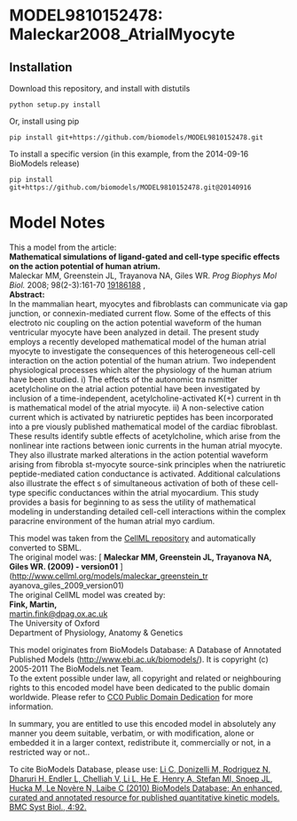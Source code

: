 # MODEL9810152478: Maleckar2008_AtrialMyocyte

## Installation

Download this repository, and install with distutils

`python setup.py install`

Or, install using pip

`pip install git+https://github.com/biomodels/MODEL9810152478.git`

To install a specific version (in this example, from the 2014-09-16 BioModels release)

`pip install git+https://github.com/biomodels/MODEL9810152478.git@20140916`


# Model Notes


This a model from the article:  
**Mathematical simulations of ligand-gated and cell-type specific effects on the action potential of human atrium.**   
Maleckar MM, Greenstein JL, Trayanova NA, Giles WR. _Prog Biophys Mol Biol._
2008; 98(2-3):161-70 [19186188](http://www.ncbi.nlm.nih.gov/pubmed/19186188) ,  
**Abstract:**   
In the mammalian heart, myocytes and fibroblasts can communicate via gap
junction, or connexin-mediated current flow. Some of the effects of this
electroto nic coupling on the action potential waveform of the human
ventricular myocyte have been analyzed in detail. The present study employs a
recently developed mathematical model of the human atrial myocyte to
investigate the consequences of this heterogeneous cell-cell interaction on
the action potential of the human atrium. Two independent physiological
processes which alter the physiology of the human atrium have been studied. i)
The effects of the autonomic tra nsmitter acetylcholine on the atrial action
potential have been investigated by inclusion of a time-independent,
acetylcholine-activated K(+) current in th is mathematical model of the atrial
myocyte. ii) A non-selective cation current which is activated by natriuretic
peptides has been incorporated into a pre viously published mathematical model
of the cardiac fibroblast. These results identify subtle effects of
acetylcholine, which arise from the nonlinear inte ractions between ionic
currents in the human atrial myocyte. They also illustrate marked alterations
in the action potential waveform arising from fibrobla st-myocyte source-sink
principles when the natriuretic peptide-mediated cation conductance is
activated. Additional calculations also illustrate the effect s of
simultaneous activation of both of these cell-type specific conductances
within the atrial myocardium. This study provides a basis for beginning to as
sess the utility of mathematical modeling in understanding detailed cell-cell
interactions within the complex paracrine environment of the human atrial myo
cardium.

This model was taken from the [CellML
repository](http://www.cellml.org/models) and automatically converted to SBML.  
The original model was: [ **Maleckar MM, Greenstein JL, Trayanova NA, Giles
WR. (2009) - version01** ](http://www.cellml.org/models/maleckar_greenstein_tr
ayanova_giles_2009_version01)  
The original CellML model was created by:  
**Fink, Martin,**   
martin.fink@dpag.ox.ac.uk  
The University of Oxford  
Department of Physiology, Anatomy & Genetics  

This model originates from BioModels Database: A Database of Annotated
Published Models (http://www.ebi.ac.uk/biomodels/). It is copyright (c)
2005-2011 The BioModels.net Team.  
To the extent possible under law, all copyright and related or neighbouring
rights to this encoded model have been dedicated to the public domain
worldwide. Please refer to [CC0 Public Domain
Dedication](http://creativecommons.org/publicdomain/zero/1.0/) for more
information.

In summary, you are entitled to use this encoded model in absolutely any
manner you deem suitable, verbatim, or with modification, alone or embedded it
in a larger context, redistribute it, commercially or not, in a restricted way
or not..  
  
To cite BioModels Database, please use: [Li C, Donizelli M, Rodriguez N,
Dharuri H, Endler L, Chelliah V, Li L, He E, Henry A, Stefan MI, Snoep JL,
Hucka M, Le Novère N, Laibe C (2010) BioModels Database: An enhanced, curated
and annotated resource for published quantitative kinetic models. BMC Syst
Biol., 4:92.](http://www.ncbi.nlm.nih.gov/pubmed/20587024)


